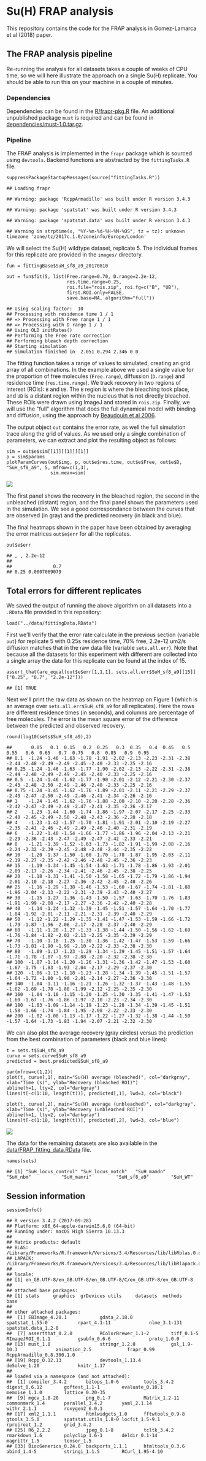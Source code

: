 Su(H) FRAP analysis
===================

This repository contains the code for the FRAP analysis in Gomez-Lamarca
et al (2018) paper.

The FRAP analysis pipeline
--------------------------

Re-running the analysis for all datasets takes a couple of weeks of CPU
time, so we will here illustrate the approach on a single Su(H)
replicate. You should be able to run this on your machine in a couple of
minutes.

### Dependencies

Dependencies can be found in the [R/frapr-pkg.R](R/frapr-pkg.R) file. An
additional unpublished package `must` is required and can be found in
[dependencies/must-1.0.tar.gz](dependencies/must-1.0.tar.gz).

### Pipeline

The FRAP analysis is implemented in the `frapr` package which is sourced
using `devtools`. Backend functions are abstracted by the
`fittingTasks.R` file.

    suppressPackageStartupMessages(source("fittingTasks.R"))

    ## Loading frapr

    ## Warning: package 'RcppArmadillo' was built under R version 3.4.3

    ## Warning: package 'spatstat' was built under R version 3.4.3

    ## Warning: package 'spatstat.data' was built under R version 3.4.3

    ## Warning in strptime(x, "%Y-%m-%d-%H-%M-%OS", tz = tz): unknown timezone 'zone/tz/2017c.1.0/zoneinfo/Europe/London'

We will select the Su(H) wildtype dataset, replicate 5. The individual
frames for this replicate are provided in the `images/` directory.

    fun = fittingBase$SuH_sf8_a9_20170810

    out = fun$fit(5, list(Free.range=0.70, D.range=2.2e-12, 
                          res.time.range=0.25,
                          roi.file="rois.zip", roi.fg=c("B", "UB"), 
                          first.ROI.only=FALSE,
                          save.base=NA, algorithm="full"))

    ## Using scaling factor:  10 
    ## Processing with residence time 1 / 1 
    ## => Processing with Free range 1 / 1 
    ## => Processing with D range 1 / 1 
    ## Using OLD initRates()
    ## Performing the Free rate correction
    ## Performing bleach depth correction
    ## Starting simulation
    ## Simulation finished in  2.051 0.294 2.346 0 0

The fitting function takes a range of values to simulated, creating an
grid array of all combinations. In the example above we used a single
value for the proportion of free molecules (`Free.range`), diffussion
(`D.range`) and residence time (`res.time.range`). We track recovery in
two regions of interest (ROIs): `B` and `UB`. The `B` region is where
the bleaching took place, and `UB` is a distant region within the
nucleus that is not directly bleached. These ROIs were drawn using
ImageJ and stored in `rois.zip`. Finally, we will use the "full"
algorithm that does the full dynamical model with binding and diffusion,
using the approach by [Beaudouin et al
2006](https://www.ncbi.nlm.nih.gov/pubmed/16387760).

The output object `out` contains the error rate, as well the full
simulation trace along the grid of values. As we used only a single
combination of parameters, we can extract and plot the resulting object
as follows:

    sim = out$e$sim[[1]][[1]][[1]]
    p = sim$params
    plotParamCurves(out$img, p, out$e$res.time, out$e$Free, out$e$D, "SuH_sf8_a9", 5, mfrow=c(1,3),
                    sim.mean=sim)

![](README_files/figure-markdown_strict/plotting-1.png)

The first panel shows the recovery in the bleached region, the second in
the unbleached (distant) region, and the final panel shows the
parameters used in the simulation. We see a good correspondance between
the curves that are observed (in gray) and the predicted recovery (in
black and blue).

The final heatmaps shown in the paper have been obtained by averaging
the error matrices `out$e$err` for all the replicates.

    out$e$err

    ## , , 2.2e-12
    ## 
    ##               0.7
    ## 0.25 0.0007069079

Total errors for different replicates
-------------------------------------

We saved the output of running the above algorithm on all datasets into
a `.RData` file provided in this repository:

    load("../data/fittingData.RData")

First we'll verify that the error rate calculate in the previous section
(variable `out`) for replicate 5 with 0.25s residence time, 70% free,
2.2e-12 um2/s diffusion matches that in the raw data file (variable
`sets.all.err`). Note that because all the datasets for this experiment
with different are collected into a single array the data for this
replicate can be found at the index of 15.

    assert_that(are_equal(out$e$err[1,1,1], sets.all.err$SuH_sf8_a9[[15]]["0.25", "0.7", "2.2e-12"]))

    ## [1] TRUE

Next we'll print the raw data as shown on the heatmap on Figure 1 (which
is an average over `sets.all.err$SuH_sf8_a9` for all replicates). Here
the rows are different residence times (in seconds), and columns are
percentage of free molecules. The error is the mean square error of the
difference between the predicted and observed recovery.

    round(log10(sets$SuH_sf8_a9),2)

    ##       0.05   0.1  0.15   0.2  0.25   0.3  0.35   0.4  0.45   0.5  0.55   0.6  0.65   0.7  0.75   0.8  0.85   0.9  0.95
    ## 0.1  -1.24 -1.46 -1.63 -1.78 -1.91 -2.02 -2.13 -2.23 -2.31 -2.38 -2.44 -2.48 -2.49 -2.49 -2.45 -2.40 -2.33 -2.25 -2.16
    ## 0.25 -1.24 -1.46 -1.63 -1.77 -1.90 -2.02 -2.13 -2.22 -2.31 -2.38 -2.44 -2.48 -2.49 -2.49 -2.45 -2.40 -2.33 -2.25 -2.16
    ## 0.5  -1.24 -1.46 -1.62 -1.77 -1.90 -2.01 -2.12 -2.21 -2.30 -2.37 -2.43 -2.48 -2.50 -2.49 -2.46 -2.40 -2.33 -2.25 -2.16
    ## 0.75 -1.24 -1.45 -1.62 -1.76 -1.89 -2.01 -2.11 -2.21 -2.29 -2.37 -2.43 -2.47 -2.50 -2.49 -2.46 -2.41 -2.34 -2.26 -2.16
    ## 1    -1.24 -1.45 -1.62 -1.76 -1.88 -2.00 -2.10 -2.20 -2.28 -2.36 -2.42 -2.47 -2.49 -2.49 -2.47 -2.41 -2.35 -2.26 -2.17
    ## 2    -1.23 -1.44 -1.60 -1.74 -1.86 -1.97 -2.07 -2.17 -2.25 -2.33 -2.40 -2.45 -2.49 -2.50 -2.48 -2.43 -2.36 -2.28 -2.18
    ## 4    -1.23 -1.42 -1.57 -1.70 -1.81 -1.91 -2.01 -2.10 -2.19 -2.27 -2.35 -2.41 -2.46 -2.49 -2.49 -2.46 -2.40 -2.31 -2.19
    ## 6    -1.22 -1.40 -1.54 -1.66 -1.77 -1.86 -1.96 -2.04 -2.13 -2.21 -2.29 -2.36 -2.43 -2.47 -2.49 -2.47 -2.42 -2.33 -2.21
    ## 8    -1.21 -1.39 -1.52 -1.63 -1.73 -1.82 -1.91 -1.99 -2.08 -2.16 -2.24 -2.32 -2.39 -2.45 -2.48 -2.48 -2.44 -2.35 -2.22
    ## 10   -1.20 -1.37 -1.50 -1.60 -1.70 -1.78 -1.87 -1.95 -2.03 -2.11 -2.19 -2.27 -2.35 -2.42 -2.46 -2.48 -2.45 -2.36 -2.23
    ## 15   -1.19 -1.34 -1.45 -1.54 -1.63 -1.71 -1.78 -1.86 -1.93 -2.01 -2.09 -2.17 -2.26 -2.34 -2.41 -2.46 -2.45 -2.38 -2.25
    ## 20   -1.18 -1.31 -1.41 -1.50 -1.58 -1.65 -1.72 -1.79 -1.86 -1.94 -2.01 -2.10 -2.18 -2.27 -2.36 -2.42 -2.45 -2.40 -2.26
    ## 25   -1.16 -1.29 -1.38 -1.46 -1.53 -1.60 -1.67 -1.74 -1.81 -1.88 -1.96 -2.04 -2.13 -2.22 -2.31 -2.39 -2.43 -2.40 -2.27
    ## 30   -1.15 -1.27 -1.36 -1.43 -1.50 -1.57 -1.63 -1.70 -1.76 -1.83 -1.91 -1.99 -2.08 -2.17 -2.27 -2.36 -2.42 -2.40 -2.28
    ## 40   -1.14 -1.24 -1.32 -1.39 -1.45 -1.51 -1.57 -1.64 -1.70 -1.77 -1.84 -1.92 -2.01 -2.11 -2.21 -2.31 -2.39 -2.40 -2.29
    ## 50   -1.12 -1.22 -1.29 -1.35 -1.41 -1.47 -1.53 -1.59 -1.66 -1.72 -1.79 -1.87 -1.96 -2.06 -2.17 -2.28 -2.37 -2.40 -2.29
    ## 60   -1.11 -1.20 -1.27 -1.33 -1.38 -1.44 -1.50 -1.56 -1.62 -1.69 -1.76 -1.84 -1.92 -2.02 -2.13 -2.25 -2.35 -2.39 -2.29
    ## 70   -1.10 -1.18 -1.25 -1.30 -1.36 -1.42 -1.47 -1.53 -1.59 -1.66 -1.73 -1.81 -1.90 -1.99 -2.10 -2.22 -2.33 -2.38 -2.30
    ## 80   -1.09 -1.17 -1.23 -1.29 -1.34 -1.39 -1.45 -1.51 -1.57 -1.64 -1.71 -1.78 -1.87 -1.97 -2.08 -2.20 -2.32 -2.38 -2.30
    ## 100  -1.07 -1.14 -1.20 -1.26 -1.31 -1.36 -1.42 -1.47 -1.53 -1.60 -1.67 -1.75 -1.83 -1.93 -2.04 -2.17 -2.29 -2.37 -2.30
    ## 120  -1.06 -1.13 -1.18 -1.23 -1.28 -1.34 -1.39 -1.45 -1.51 -1.57 -1.64 -1.72 -1.80 -1.90 -2.01 -2.14 -2.27 -2.36 -2.30
    ## 140  -1.04 -1.11 -1.16 -1.21 -1.26 -1.32 -1.37 -1.43 -1.48 -1.55 -1.62 -1.69 -1.78 -1.88 -1.99 -2.12 -2.25 -2.35 -2.30
    ## 160  -1.04 -1.10 -1.15 -1.20 -1.25 -1.30 -1.35 -1.41 -1.47 -1.53 -1.60 -1.67 -1.76 -1.86 -1.97 -2.10 -2.23 -2.34 -2.30
    ## 180  -1.03 -1.09 -1.14 -1.19 -1.23 -1.28 -1.34 -1.39 -1.45 -1.51 -1.58 -1.66 -1.74 -1.84 -1.95 -2.08 -2.22 -2.33 -2.30
    ## 200  -1.02 -1.08 -1.13 -1.17 -1.22 -1.27 -1.32 -1.38 -1.44 -1.50 -1.57 -1.64 -1.73 -1.83 -1.94 -2.07 -2.21 -2.32 -2.30

We can also plot the average recovery (gray circles) versus the
prediction from the best combination of parameters (black and blue
lines):

    t = sets.t$SuH_sf8_a9
    curve = sets.curve$SuH_sf8_a9
    predicted = best.predicted$SuH_sf8_a9

    par(mfrow=c(1,2))
    plot(t, curve[,1], main="Su(H) average (bleached)", col="darkgray", xlab="Time (s)", ylab="Recovery (bleached ROI)")
    abline(h=1, lty=2, col="darkgray")
    lines(t[-c(1:10, length(t))], predicted[,1], lwd=3, col="black")

    plot(t, curve[,2], main="Su(H) average (unbleached)", col="darkgray", xlab="Time (s)", ylab="Recovery (unbleached ROI)")
    abline(h=1, lty=2, col="darkgray")
    lines(t[-c(1:10, length(t))], predicted[,2], lwd=3, col="blue")

![](README_files/figure-markdown_strict/plot-recovery-1.png)

The data for the remaining datasets are also available in the
[data/FRAP\_fitting\_data.RData](data/FRAP_fitting_data.RData) file.

    names(sets)

    ## [1] "SuH_locus_control" "SuH_locus_notch"   "SuH_mamdn"         "SuH_nbm"           "SuH_mamri"         "SuH_sf8_a9"        "SuH_WT"

Session information
-------------------

    sessionInfo()

    ## R version 3.4.2 (2017-09-28)
    ## Platform: x86_64-apple-darwin15.6.0 (64-bit)
    ## Running under: macOS High Sierra 10.13.3
    ## 
    ## Matrix products: default
    ## BLAS: /Library/Frameworks/R.framework/Versions/3.4/Resources/lib/libRblas.0.dylib
    ## LAPACK: /Library/Frameworks/R.framework/Versions/3.4/Resources/lib/libRlapack.dylib
    ## 
    ## locale:
    ## [1] en_GB.UTF-8/en_GB.UTF-8/en_GB.UTF-8/C/en_GB.UTF-8/en_GB.UTF-8
    ## 
    ## attached base packages:
    ## [1] stats     graphics  grDevices utils     datasets  methods   base     
    ## 
    ## other attached packages:
    ##  [1] EBImage_4.20.1            gdata_2.18.0              spatstat_1.55-0           rpart_4.1-11              nlme_3.1-131              spatstat.data_1.2-0      
    ##  [7] assertthat_0.2.0          RColorBrewer_1.1-2        tiff_0.1-5                RImageJROI_0.1.1          gsubfn_0.6-6              proto_1.0.0              
    ## [13] must_1.0                  stringr_1.2.0             gsl_1.9-10.3              animation_2.5             frapr_0.99                RcppArmadillo_0.8.300.1.0
    ## [19] Rcpp_0.12.13              devtools_1.13.4           deSolve_1.20              knitr_1.17               
    ## 
    ## loaded via a namespace (and not attached):
    ##  [1] compiler_3.4.2       bitops_1.0-6         tools_3.4.2          digest_0.6.12        goftest_1.1-1        evaluate_0.10.1      memoise_1.1.0        lattice_0.20-35     
    ##  [9] mgcv_1.8-20          png_0.1-7            Matrix_1.2-11        commonmark_1.4       parallel_3.4.2       yaml_2.1.14          withr_2.1.1          roxygen2_6.0.1      
    ## [17] xml2_1.1.1           htmlwidgets_1.0      fftwtools_0.9-8      gtools_3.5.0         spatstat.utils_1.8-0 locfit_1.5-9.1       rprojroot_1.2        grid_3.4.2          
    ## [25] R6_2.2.2             jpeg_0.1-8           tcltk_3.4.2          rmarkdown_1.6        polyclip_1.6-1       deldir_0.1-14        magrittr_1.5         tensor_1.5          
    ## [33] BiocGenerics_0.24.0  backports_1.1.1      htmltools_0.3.6      abind_1.4-5          stringi_1.1.5        RCurl_1.95-4.10
